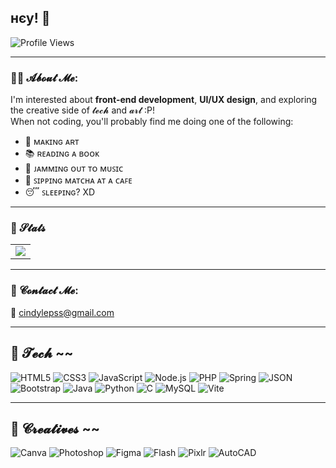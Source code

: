 ## нєу! 👋

![Profile Views](https://komarev.com/ghpvc/?username=missglasses&style=for-the-badge&color=0e75b6)

---

### 👩‍💻 𝓐𝓫𝓸𝓾𝓽 𝓜𝓮:
I'm interested about **front-end development**, **UI/UX design**, and exploring the creative side of 𝓽𝓮𝓬𝓱 and 𝓪𝓻𝓽 :P!  
When not coding, you'll probably find me doing one of the following:

- 🎨 ᴍᴀᴋɪɴɢ ᴀʀᴛ
- 📚 ʀᴇᴀᴅɪɴɢ ᴀ ʙᴏᴏᴋ
- 🎸 ᴊᴀᴍᴍɪɴɢ ᴏᴜᴛ ᴛᴏ ᴍᴜꜱɪᴄ  
- 🍵 ꜱɪᴘᴘɪɴɢ ᴍᴀᴛᴄʜᴀ ᴀᴛ ᴀ ᴄᴀꜰᴇ  
- 😴 ꜱʟᴇᴇᴘɪɴɢ? XD

---
### 🚀 𝓢𝓽𝓪𝓽𝓼

<table>
    <td>
   <img src="https://github-readme-stats.vercel.app/api/top-langs/?username=missglasses&layout=donut&theme=light&langs_count=10" />
    </td>
  </tr>
</table>

---

### 💌 𝓒𝓸𝓷𝓽𝓪𝓬𝓽 𝓜𝓮:
📧 [cindylepss@gmail.com](mailto:cindylepss@gmail.com)

---

## 🧠 𝓣𝓮𝓬𝓱 ~~

![HTML5](https://img.shields.io/badge/html5-%23E34F26.svg?style=for-the-badge&logo=html5&logoColor=white) ![CSS3](https://img.shields.io/badge/css3-%231572B6.svg?style=for-the-badge&logo=css3&logoColor=white) ![JavaScript](https://img.shields.io/badge/javascript-%23323330.svg?style=for-the-badge&logo=javascript&logoColor=%23F7DF1E)  ![Node.js](https://img.shields.io/badge/node.js-339933?style=for-the-badge&logo=nodedotjs&logoColor=white)  ![PHP](https://img.shields.io/badge/php-%23777BB4.svg?style=for-the-badge&logo=php&logoColor=white)  ![Spring](https://img.shields.io/badge/spring-%236DB33F.svg?style=for-the-badge&logo=spring&logoColor=white)  ![JSON](https://img.shields.io/badge/json-%23000000.svg?style=for-the-badge&logo=json&logoColor=white)  ![Bootstrap](https://img.shields.io/badge/bootstrap-%23563D7C.svg?style=for-the-badge&logo=bootstrap&logoColor=white)  ![Java](https://img.shields.io/badge/java-%23ED8B00.svg?style=for-the-badge&logo=openjdk&logoColor=white)  ![Python](https://img.shields.io/badge/python-3670A0?style=for-the-badge&logo=python&logoColor=ffdd54)  ![C](https://img.shields.io/badge/C-%2300599C.svg?style=for-the-badge&logo=c&logoColor=white)  ![MySQL](https://img.shields.io/badge/mysql-%2300f.svg?style=for-the-badge&logo=mysql&logoColor=white)  ![Vite](https://img.shields.io/badge/vite-646CFF?style=for-the-badge&logo=vite&logoColor=FFD62E)  

---

## 🎨 𝓒𝓻𝓮𝓪𝓽𝓲𝓿𝓮𝓼 ~~

![Canva](https://img.shields.io/badge/Canva-%2300C4CC.svg?style=for-the-badge&logo=Canva&logoColor=white)  ![Photoshop](https://img.shields.io/badge/Adobe%20Photoshop-31A8FF.svg?style=for-the-badge&logo=Adobe%20Photoshop&logoColor=white)  ![Figma](https://img.shields.io/badge/Figma-%23F24E1E.svg?style=for-the-badge&logo=figma&logoColor=white)  ![Flash](https://img.shields.io/badge/Adobe%20Flash-F01529.svg?style=for-the-badge&logo=adobe&logoColor=white) ![Pixlr](https://img.shields.io/badge/Pixlr-00B2FF.svg?style=for-the-badge&logo=pixlr&logoColor=white) ![AutoCAD](https://img.shields.io/badge/AutoCAD-%23E12020.svg?style=for-the-badge&logo=autodesk&logoColor=white)

